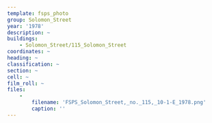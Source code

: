 ```yaml
---
template: fsps_photo
group: Solomon_Street
year: '1978'
description: ~
buildings:
    - Solomon_Street/115_Solomon_Street
coordinates: ~
heading: ~
classification: ~
section: ~
cell: ~
film_roll: ~
files:
    -
        filename: 'FSPS_Solomon_Street,_no._115,_10-1-E_1978.png'
        caption: ''
---
```

